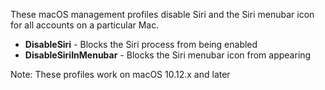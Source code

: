 These macOS management profiles disable Siri and the Siri menubar icon for all accounts on a particular Mac.

* **DisableSiri** - Blocks the Siri process from being enabled
* **DisableSiriInMenubar** - Blocks the Siri menubar icon from appearing

Note: These profiles work on macOS 10.12.x and later

